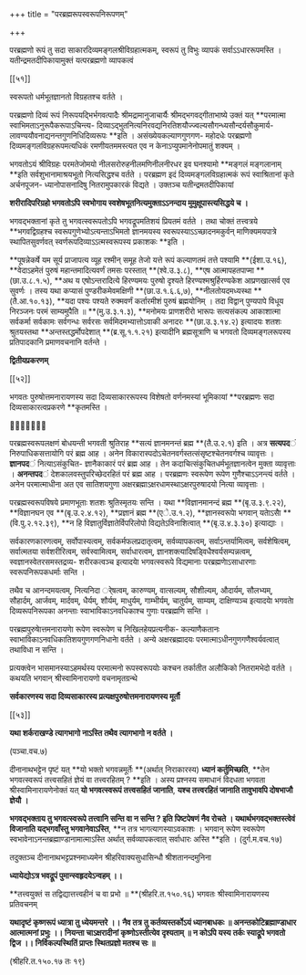 +++
title = "परब्रह्मरूपस्वरूपनिरूपणम्"

+++

परब्रह्मणो रूपं तु सदा साकारदिव्यमङ्गलश्रीविग्रहात्मकम्, स्वरूपं तु विभुः व्यापकं सर्वाऽऽधाररूपमस्ति । यतीन्द्रमतदीपिकायामुक्तं यत्परब्रह्मणो व्यापकत्वं

[[५१]]

स्वरूपतो धर्मभूतज्ञानतो विग्रहतश्च वर्तते ।

परब्रह्मणो दिव्यं रूपं निरूपयद्भिर्भगवत्पादैः श्रीमद्रामानुजाचार्यैः श्रीमद्भगवद्गीताभाष्ये उक्तं यत् **परमात्मा स्वाभिमताऽनुरूपैकरूपाऽचिन्त्य- दिव्याऽद्भुतनित्यनिरवद्यनिरतिशयौज्ज्वल्यसौगन्ध्यसौन्दर्यसौकुमार्य- लावण्ययौवनाद्यनन्तगुणनिधिदिव्यरूपः **इति । असंख्येयकल्याणगुणगण- महोदधेः परब्रह्मणो दिव्यमङ्गलविग्रहरूपमत्यधिकं रमणीयतममस्त्यत एव न केनाऽप्युपमानेनोपमातुं शक्यम् ।

भगवतोऽयं श्रीविग्रहः परमतेजोमयो नीलसरोरुहनीलमणिनीलनीरधर इव घनश्यामो **मङ्गलं मङ्गलानाम् **इति सर्वशुभानामाश्रयभूतो नित्यसिद्धश्च वर्तते । परब्रह्मण इदं दिव्यमङ्गलविग्रहात्मकं रूपं स्वाश्रितानां कृते अर्चनपूजन- ध्यानोपासनादिषु नितरामुपकारकं विद्यते । उक्तञ्च यतीन्द्रमतदीपिकायां

**शरीरादिपरिग्रहो भगवतोऽपि स्वभोगाय स्वशेषभूतनित्यमुक्ताऽऽनन्दाय मुमुक्षूपास्त्यसिद्धये च ।**

भगवद्भक्तानां कृते तु भगवत्स्वरूपतोऽपि भगवद्रूपमतिशयं प्रियतमं वर्तते । तथा चोक्तं तत्त्वत्रये **भगवद्विग्रहश्च स्वरूपगुणेभ्योऽत्यन्ताऽभिमतो ज्ञानमयस्य स्वरूपस्याऽऽच्छादनमकुर्वन् माणिक्यमयपात्रे स्थापितसुवर्णवत् स्वर्णरूपदिव्याऽऽत्मस्वरूपस्य प्रकाशकः **इति ।

**पूषन्नेकर्षे यम सूर्य प्राजापत्य व्यूह रश्मीन् समूह तेजो यत्ते रूपं कल्याणतमं तत्ते पश्यामि **(ईशा.उ.१६),  **वेदाऽहमेतं पुरुषं महान्तमादित्यवर्णं तमसः परस्तात् **(श्वे.उ.३.८),  **एष आत्मापहतपाप्मा **(छा.उ.८.१.५),  **अथ य एषोऽन्तरादित्ये हिरण्यमयः पुरुषो दृश्यते हिरण्यश्मश्रुर्हिरण्यकेश आप्रणखात्सर्व एव सुवर्णः । तस्य यथा कप्यासं पुण्डरीकमेवमक्षिणी **(छा.उ.१.६.६,७),  **नीलतोयदमध्यस्था **(तै.आ.१०.१३),  **यदा पश्यः पश्यते रुक्मवर्णं कर्तारमीशं पुरुषं ब्रह्मयोनिम् । तदा विद्वान् पुण्यपापे विधूय निरञ्जनः परमं साम्यमुपैति ॥ **(मु.उ.३.१.३),  **मनोमयः प्राणशरीरो भारूपः सत्यसंकल्प आकाशात्मा सर्वकर्मा सर्वकामः सर्वगन्धः सर्वरसः सर्वमिदमभ्यात्तोऽवाकी अनादरः **(छा.उ.३.१४.२) इत्यादयः शतशः श्रुतयस्तथा **अन्तस्तद्धर्मोपदेशात् **(ब्र.सू.१.१.२१) इत्यादीनि ब्रह्मसूत्राणि च भगवतो दिव्यमङ्गलरूपस्य प्रतिपादकानि प्रमाणवचनानि वर्तन्ते ।

**द्वितीयप्रकरणम्**

[[५२]]

भगवतः पुरुषोत्तमनारायणस्य सदा दिव्यसाकाररूपस्य विशेषतो वर्णनमस्यां भूमिकायां **परब्रह्मणः सदा दिव्यसाकारत्वप्रकरणे **कृतमस्ति ।



परब्रह्मस्वरूपलक्षणं बोधयन्ती भगवती श्रुतिराह **सत्यं ज्ञानमनन्तं ब्रह्म **(तै.उ.२.१) इति । अत्र **सत्यपद**ं  निरुपाधिकसत्तायोगि परं ब्रह्म आह । अनेन विकारास्पदोऽचेतनवर्गस्तत्संसृष्टश्चेतनवर्गश्च व्यावृत्तः । **ज्ञानपद**ं  नित्याऽसंकुचित- ज्ञानैकाकारं परं ब्रह्म आह । तेन कदाचित्संकुचितधर्मभूतज्ञानत्वेन मुक्ता व्यावृत्ताः । **अनन्तपद**ं  देशकालवस्तुपरिच्छेदरहितं परं ब्रह्म आह । परब्रह्मणः स्वरूपेण रूपेण गुणैश्चाऽऽनन्त्यं वर्तते । अनेन परमात्माधीना अत एव सातिशयगुणा अक्षरब्रह्माऽक्षरधामस्थाऽक्षरपुरुषादयो नित्या व्यावृत्ताः ।

परब्रह्मस्वरूपविषये प्रमाणभूताः शतशः श्रुतिस्मृतयः सन्ति । यथा **विज्ञानमानन्दं ब्रह्म **(बृ.उ.३.९.२२),  **विज्ञानघन एव **(बृ.उ.२.४.१२),  **प्रज्ञानं ब्रह्म **(एे.उ.१.२),  **ज्ञानस्वरूपाे भगवान् यताेऽसाै **(वि.पु.२.१२.३९), **न  हि विज्ञातुर्विज्ञातेर्विपरिलोपो विद्यतेऽविनाशित्वात् **(बृ.उ.४.३.३०) इत्याद्याः ।

सर्वकारणकारणत्वम्, सर्वोपास्यत्वम्, सर्वकर्मफलप्रदातृत्वम्, सर्वव्यापकत्वम्, सर्वाऽन्तर्यामित्वम्, सर्वशेषित्वम्, सर्वात्मतया सर्वशरीरित्वम्, सर्वस्वामित्वम्, सर्वाधारत्वम्, ज्ञानशक्त्यादिषडि्वधैश्वर्यसम्पन्नत्वम्, स्वज्ञानस्वेतरसमस्तद्रव्य- शरीरकत्वञ्च इत्यादयाे भगवत्स्वरूपे विद्यमानाः परब्रह्मणाेऽसाधारणाः स्वरूपनिरूपकधर्माः सन्ति ।

तथैव च आनन्दमयत्वम्, नित्यनिदा र्ेषत्वम्, कारुण्यम्, वात्सल्यम्, सौशील्यम्, औदार्यम्, सौलभ्यम्, सौहार्दम्, आर्जवम्, मार्दवम्, धैर्यम्, शौर्यम्, माधुर्यम्, गाम्भीर्यम्, चातुर्यम्, साम्यम्, दाक्षिण्यञ्च इत्यादयाे भगवताे दिव्यरूपनिरूपका अनन्ताः स्वाभाविकाऽनवधिकाश्च गुणाः परब्रह्मणि सन्ति ।

परब्रह्मपुरुषाेत्तमनारायणाे रूपेण स्वरूपेण च निखिलहेयप्रत्यनीक- कल्याणैकतानः स्वाभाविकाऽनवधिकातिशयगुणगणनिधानाे वर्तते । अन्ये अक्षरब्रह्मादयः परमात्माऽधीनगुणगणैश्वर्यवत्वात् तथाविधा न सन्ति ।

प्रत्यक्त्वेन भासमानस्याऽहमर्थस्य परमात्मनो रूपस्वरूपयोः कश्चन तर्कातीत अलौकिको नितरामभेदो वर्तते । कथयति भगवान् श्रीस्वामिनारायणो वचनामृतग्रन्थे

**सर्वकारणस्य सदा दिव्यसाकारस्य प्रत्यक्षपुरुषोत्तमनारायणस्य मूर्तौ**

[[५३]]

**यथा शर्कराखण्डे त्यागभागो नाऽस्ति तथैव त्यागभागो न वर्तते ।**

(पञ्चा.वच.७)

दीनानाथभट्टेन पृष्टं यत् **यो भक्तो भगवन्नमूर्तेः **(अर्थात् निराकारस्य) **ध्यानं कर्तुमिच्छति**,  **तेन भगवत्स्वरूपं तत्त्वसहितं ज्ञेयं वा तत्त्वरहितम् ? **इति । अस्य प्रश्नस्य समाधानं विदधता भगवता श्रीस्वामिनारायणेनोक्तं यत् **यो भगवत्स्वरूपं तत्त्वसहितं जानाति**,  **यश्च तत्त्वरहितं जानाति तावुभावपि दोषभाजौ ज्ञेयौ ।**

**भगवद्भक्ताय तु भगवत्स्वरूपे तत्त्वानि सन्ति वा न सन्ति ? इति पिष्टपेषणं नैव रोचते । यथार्थभगवद्भक्तस्त्वेवं विजानाति यद्भगवाँस्तु भगवानेवाऽस्ति**,  **न  तत्र भागत्यागस्याऽवकाशः । भगवान् रूपेण स्वरूपेण स्वभावेनाऽनन्तब्रह्माण्डानामात्माऽस्ति अर्थात् सर्वव्यापकत्वात् सर्वाधारः अस्ति **इति । (दुर्ग.म.वच.१७)

तदुक्तञ्च दीनानाथभट्टप्रश्नमाध्यमेन श्रीहरिवाक्यसुधासिन्धौ श्रीशतानन्दमुनिना

**ध्यायेद्योऽत्र भवद्रूपं पुमान्स्वहृदयेऽन्वहम् ।।**

**तत्त्वयुक्तं स तद्विद्यात्तत्त्वहीनं च वा प्रभो ॥ **(श्रीहरि.त.१५०.१६) भगवतः श्रीस्वामिनारायणस्य प्रतिवचनम्

**यथादृष्टं कृष्णरूपं ध्यात्रा तु ध्येयमन्तरे ।।  नैव तत्र तु कर्तव्यस्तर्कोऽयं ध्यानबाधकः ॥ अनन्तकोटिब्रह्माण्डाधार आत्मात्मनां प्रभुः ।।  नियन्ता चाऽक्षरादीनां कृष्णोऽस्तीत्येव दृश्यताम् ॥ न कोऽपि यस्य तर्कः स्याद्रूपे भगवतो द्विज ।।  निर्विकल्पस्थितिं प्राप्तः स्थितप्रज्ञो मतश्च सः ॥**

(श्रीहरि.त.१५०.१७ तः १९)
